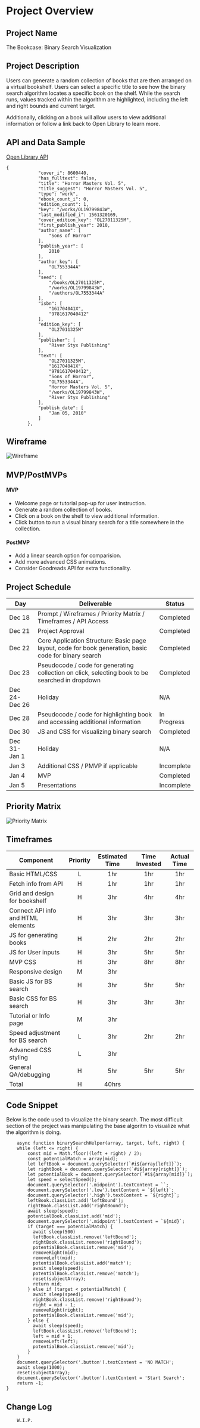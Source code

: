 # Project Overview

## Project Name

The Bookcase: Binary Search Visualization

## Project Description

Users can generate a random collection of books that are then arranged on a virtual bookshelf. Users can select a specific title to see how the binary search algorithm locates a specific book on the shelf. While the search runs, values tracked within the algorithm are highlighted, including the left and right bounds and current target.

Additionally, clicking on a book will allow users to view additional information or follow a link back to Open Library to learn more.

## API and Data Sample

[Open Library API](https://openlibrary.org/developers/api)

```
{
            "cover_i": 8600440,
            "has_fulltext": false,
            "title": "Horror Masters Vol. 5",
            "title_suggest": "Horror Masters Vol. 5",
            "type": "work",
            "ebook_count_i": 0,
            "edition_count": 1,
            "key": "/works/OL19799843W",
            "last_modified_i": 1561320169,
            "cover_edition_key": "OL27011325M",
            "first_publish_year": 2010,
            "author_name": [
                "Sons of Horror"
            ],
            "publish_year": [
                2010
            ],
            "author_key": [
                "OL7553344A"
            ],
            "seed": [
                "/books/OL27011325M",
                "/works/OL19799843W",
                "/authors/OL7553344A"
            ],
            "isbn": [
                "161704041X",
                "9781617040412"
            ],
            "edition_key": [
                "OL27011325M"
            ],
            "publisher": [
                "River Styx Publishing"
            ],
            "text": [
                "OL27011325M",
                "161704041X",
                "9781617040412",
                "Sons of Horror",
                "OL7553344A",
                "Horror Masters Vol. 5",
                "/works/OL19799843W",
                "River Styx Publishing"
            ],
            "publish_date": [
                "Jan 05, 2010"
            ]
        },
```

## Wireframe

![Wireframe](./assets/WireframeDec12.png)

## MVP/PostMVPs

#### MVP 

- Welcome page or tutorial pop-up for user instruction.
- Generate a random collection of books.
- Click on a book on the shelf to view additional information.
- Click button to run a visual binary search for a title somewhere in the collection.

#### PostMVP  

- Add a linear search option for comparision.
- Add more advanced CSS animations.
- Consider Goodreads API for extra functionality. 

## Project Schedule

|  Day | Deliverable | Status
|---|---| ---|
|Dec 18| Prompt / Wireframes / Priority Matrix / Timeframes / API Access | Completed
|Dec 21| Project Approval | Completed
|Dec 22| Core Application Structure: Basic page layout, code for book generation, basic code for binary search | Completed
|Dec 23| Pseudocode / code for generating collection on click, selecting book to be searched in dropdown| Completed
|Dec 24- Dec 26| Holiday| N/A
|Dec 28| Pseudocode / code for highlighting book and accessing additional information | In Progress
|Dec 30| JS and CSS for visualizing binary search | Completed
|Dec 31- Jan 1| Holiday | N/A
|Jan 3| Additional CSS / PMVP if applicable | Incomplete
|Jan 4| MVP | Completed
|Jan 5| Presentations | Incomplete

## Priority Matrix

![Priority Matrix](./assets/priority-matrix.png)

## Timeframes

| Component | Priority | Estimated Time | Time Invested | Actual Time |
| --- | :---: |  :---: | :---: | :---: |
| Basic HTML/CSS| L | 1hr| 1hr | 1hr |
| Fetch info from API | H | 1hr| 1hr | 1hr  |
| Grid and design for bookshelf | H | 3hr| 4hr | 4hr |
| Connect API info and HTML elements| H | 3hr| 3hr | 3hr |
| JS for generating books | H | 2hr| 2hr | 2hr |
| JS for User inputs | H | 3hr| 5hr | 5hr |
| MVP CSS | H | 3hr| 8hr | 8hr |
| Responsive design | M | 3hr|  |  |
| Basic JS for BS search| H | 3hr| 5hr |  5hr|
| Basic CSS for BS search| H | 3hr| 3hr | 3hr |
| Tutorial or Info page| M | 3hr|  |  |
| Speed adjustment for BS search| L | 3hr| 2hr | 2hr |
| Advanced CSS styling| L | 3hr|  |  |
| General QA/debugging | H | 5hr| 5hr | 5hr |
| Total | H | 40hrs |  |  |

## Code Snippet
Below is the code used to visualize the binary search. The most difficult section of the project was manipulating the base algoritm to visualize what the algorithm is doing.
```
	async function binarySearchHelper(array, target, left, right) {
    while (left <= right) {
        const mid = Math.floor((left + right) / 2);
        const potentialMatch = array[mid];
        let leftBook = document.querySelector(`#i${array[left]}`);
        let rightBook = document.querySelector(`#i${array[right]}`);
        let potentialBook = document.querySelector(`#i${array[mid]}`);
        let speed = selectSpeed();
        document.querySelector('.midpoint').textContent = ``;
        document.querySelector('.low').textContent = `${left}`;
        document.querySelector('.high').textContent = `${right}`;
        leftBook.classList.add('leftBound');
        rightBook.classList.add('rightBound');
        await sleep(speed);
        potentialBook.classList.add('mid');
        document.querySelector('.midpoint').textContent = `${mid}`;
        if (target === potentialMatch) {
          await sleep(500)
          leftBook.classList.remove('leftBound');
          rightBook.classList.remove('rightBound');
          potentialBook.classList.remove('mid');
          removeRight(mid);
          removeLeft(mid);
          potentialBook.classList.add('match');
          await sleep(speed);
          potentialBook.classList.remove('match');
          reset(subjectArray);
          return mid;
        } else if (target < potentialMatch) {
          await sleep(speed);
          rightBook.classList.remove('rightBound');
          right = mid - 1;
          removeRight(right);
          potentialBook.classList.remove('mid');
        } else {
          await sleep(speed);
          leftBook.classList.remove('leftBound');
          left = mid + 1;
          removeLeft(left);
          potentialBook.classList.remove('mid');
        }
    }
    document.querySelector('.button').textContent = 'NO MATCH';
    await sleep(1000);
    reset(subjectArray);
    document.querySelector('.button').textContent = 'Start Search';
    return -1;
}
```
## Change Log
```
	W.I.P.
```
